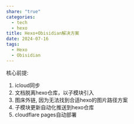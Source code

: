 ```yaml
---
share: "true"
categories:
  - tech
  - hexo
title: Hexo+Obisidian解决方案
date: 2024-07-16
tags:
  - Hexo
  - Obisidian
---
```

核心前提: 
1. icloud同步
2. 文档脱离hexo仓库，以子模块引入
3. 图床外链, 因为无法找到合适hexo的图片路径方案
4. 子模块更新自动化推送到hexo仓库
5. cloudflare pages自动部署

